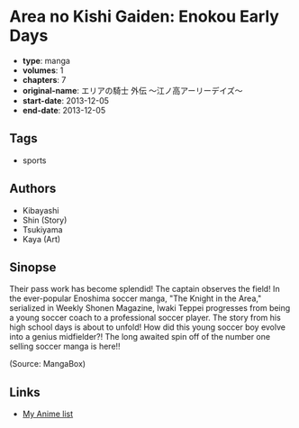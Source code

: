 # Area no Kishi Gaiden: Enokou Early Days

-   **type**: manga
-   **volumes**: 1
-   **chapters**: 7
-   **original-name**: エリアの騎士 外伝 ～江ノ高アーリーデイズ～
-   **start-date**: 2013-12-05
-   **end-date**: 2013-12-05

## Tags

-   sports

## Authors

-   Kibayashi
-   Shin (Story)
-   Tsukiyama
-   Kaya (Art)

## Sinopse

Their pass work has become splendid! The captain observes the field! In the ever-popular Enoshima soccer manga, "The Knight in the Area," serialized in Weekly Shonen Magazine, Iwaki Teppei progresses from being a young soccer coach to a professional soccer player. The story from his high school days is about to unfold! How did this young soccer boy evolve into a genius midfielder?! The long awaited spin off of the number one selling soccer manga is here!!

(Source: MangaBox)

## Links

-   [My Anime list](https://myanimelist.net/manga/65643/Area_no_Kishi_Gaiden__Enokou_Early_Days)

